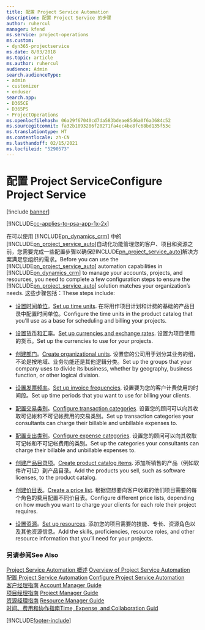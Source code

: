 ```yaml
---
title: 配置 Project Service Automation
description: 配置 Project Service 的步骤
author: ruhercul
manager: kfend
ms.service: project-operations
ms.custom:
- dyn365-projectservice
ms.date: 8/03/2018
ms.topic: article
ms.author: ruhercul
audience: Admin
search.audienceType:
- admin
- customizer
- enduser
search.app:
- D365CE
- D365PS
- ProjectOperations
ms.openlocfilehash: 06a29f67040cd7da583bdeae85d6a0f6a3684c52
ms.sourcegitcommit: fa32b1893286f20271fa4ec4be8fc68bd135f53c
ms.translationtype: HT
ms.contentlocale: zh-CN
ms.lasthandoff: 02/15/2021
ms.locfileid: "5290573"
---
```

# <a name="configure-project-service"></a><span data-ttu-id="476cc-103">配置 Project Service</span><span class="sxs-lookup"><span data-stu-id="476cc-103">Configure Project Service</span></span>

[!include [banner](../includes/psa-now-project-operations.md)]

[!INCLUDE[cc-applies-to-psa-app-1x-2x](../includes/cc-applies-to-psa-app-1x-2x.md)]

<span data-ttu-id="476cc-104">在可以使用 [!INCLUDE[pn_dynamics_crm](../includes/pn-dynamics-crm.md)] 中的[!INCLUDE[pn_project_service_auto](../includes/pn-project-service-auto.md)]自动化功能管理您的客户、项目和资源之前，您需要完成一些配置步骤以确保[!INCLUDE[pn_project_service_auto](../includes/pn-project-service-auto.md)]解决方案满足您组织的需求。</span><span class="sxs-lookup"><span data-stu-id="476cc-104">Before you can use the [!INCLUDE[pn_project_service_auto](../includes/pn-project-service-auto.md)] automation capabilities in [!INCLUDE[pn_dynamics_crm](../includes/pn-dynamics-crm.md)] to manage your accounts, projects, and resources, you need to complete a few configuration steps to ensure the [!INCLUDE[pn_project_service_auto](../includes/pn-project-service-auto.md)] solution matches your organization’s needs.</span></span> <span data-ttu-id="476cc-105">这些步骤包括：</span><span class="sxs-lookup"><span data-stu-id="476cc-105">These steps include:</span></span>  
  
-   <span data-ttu-id="476cc-106">[设置时间单位](../psa/set-up-time-units.md)。</span><span class="sxs-lookup"><span data-stu-id="476cc-106">[Set up time units](../psa/set-up-time-units.md).</span></span> <span data-ttu-id="476cc-107">在将用作项目计划和计费的基础的产品目录中配置时间单位。</span><span class="sxs-lookup"><span data-stu-id="476cc-107">Configure the time units in the product catalog that you’ll use as a base for scheduling and billing your projects.</span></span>  
  
-   <span data-ttu-id="476cc-108">[设置货币和汇率](../psa/set-up-currencies-exchange-rates.md)。</span><span class="sxs-lookup"><span data-stu-id="476cc-108">[Set up currencies and exchange rates](../psa/set-up-currencies-exchange-rates.md).</span></span> <span data-ttu-id="476cc-109">设置为项目使用的货币。</span><span class="sxs-lookup"><span data-stu-id="476cc-109">Set up the currencies to use for your projects.</span></span>  
  
-   <span data-ttu-id="476cc-110">[创建部门](../psa/create-organizational-units.md)。</span><span class="sxs-lookup"><span data-stu-id="476cc-110">[Create organizational units](../psa/create-organizational-units.md).</span></span> <span data-ttu-id="476cc-111">设置您的公司用于划分其业务的组，不论是按地域、业务功能还是其他逻辑分类。</span><span class="sxs-lookup"><span data-stu-id="476cc-111">Set up the groups that your company uses to divide its business, whether by geography, business function, or other logical division.</span></span>  
  
-   <span data-ttu-id="476cc-112">[设置发票频率](../psa/set-up-invoice-frequencies.md)。</span><span class="sxs-lookup"><span data-stu-id="476cc-112">[Set up invoice frequencies](../psa/set-up-invoice-frequencies.md).</span></span> <span data-ttu-id="476cc-113">设置要为您的客户计费使用的时间段。</span><span class="sxs-lookup"><span data-stu-id="476cc-113">Set up time periods that you want to use for billing your clients.</span></span>  
  
-   <span data-ttu-id="476cc-114">[配置交易类别](../psa/configure-transaction-categories.md)。</span><span class="sxs-lookup"><span data-stu-id="476cc-114">[Configure transaction categories](../psa/configure-transaction-categories.md).</span></span> <span data-ttu-id="476cc-115">设置您的顾问可以向其收取可记帐和不可记帐费用的交易类别。</span><span class="sxs-lookup"><span data-stu-id="476cc-115">Set up transaction categories your consultants can charge their billable and unbillable expenses to.</span></span>  
  
-   <span data-ttu-id="476cc-116">[配置支出类别](../psa/configure-expense-categories.md)。</span><span class="sxs-lookup"><span data-stu-id="476cc-116">[Configure expense categories](../psa/configure-expense-categories.md).</span></span> <span data-ttu-id="476cc-117">设置您的顾问可以向其收取可记帐和不可记帐费用的类别。</span><span class="sxs-lookup"><span data-stu-id="476cc-117">Set up the categories your consultants can charge their billable and unbillable expenses to.</span></span>  
  
-   <span data-ttu-id="476cc-118">[创建产品目录项](../psa/create-product-catalog-items.md)。</span><span class="sxs-lookup"><span data-stu-id="476cc-118">[Create product catalog items](../psa/create-product-catalog-items.md).</span></span> <span data-ttu-id="476cc-119">添加所销售的产品（例如软件许可证）到产品目录。</span><span class="sxs-lookup"><span data-stu-id="476cc-119">Add the products you sell, such as software licenses, to the product catalog.</span></span>  
  
-   <span data-ttu-id="476cc-120">[创建价目表](../psa/create-price-list.md)。</span><span class="sxs-lookup"><span data-stu-id="476cc-120">[Create a price list](../psa/create-price-list.md).</span></span> <span data-ttu-id="476cc-121">根据您想要向客户收取的他们项目需要的每个角色的费用配置不同价目表。</span><span class="sxs-lookup"><span data-stu-id="476cc-121">Configure different price lists, depending on how much you want to charge your clients for each role their project requires.</span></span>  
  
-   <span data-ttu-id="476cc-122">[设置资源](../psa/set-up-resources.md)。</span><span class="sxs-lookup"><span data-stu-id="476cc-122">[Set up resources](../psa/set-up-resources.md).</span></span> <span data-ttu-id="476cc-123">添加您的项目需要的技能、专长、资源角色以及其他资源信息。</span><span class="sxs-lookup"><span data-stu-id="476cc-123">Add the skills, proficiencies, resource roles, and other resource information that you’ll need for your projects.</span></span>  
  
### <a name="see-also"></a><span data-ttu-id="476cc-124">另请参阅</span><span class="sxs-lookup"><span data-stu-id="476cc-124">See Also</span></span>  
 <span data-ttu-id="476cc-125">[Project Service Automation 概述](../psa/overview.md) </span><span class="sxs-lookup"><span data-stu-id="476cc-125">[Overview of Project Service Automation](../psa/overview.md) </span></span>  
 <span data-ttu-id="476cc-126">[配置 Project Service Automation](../psa/configure.md) </span><span class="sxs-lookup"><span data-stu-id="476cc-126">[Configure Project Service Automation](../psa/configure.md) </span></span>  
 <span data-ttu-id="476cc-127">[客户经理指南](../psa/account-manager-guide.md) </span><span class="sxs-lookup"><span data-stu-id="476cc-127">[Account Manager Guide](../psa/account-manager-guide.md) </span></span>  
 <span data-ttu-id="476cc-128">[项目经理指南](../psa/project-manager-guide.md) </span><span class="sxs-lookup"><span data-stu-id="476cc-128">[Project Manager Guide](../psa/project-manager-guide.md) </span></span>  
 <span data-ttu-id="476cc-129">[资源经理指南](../psa/resource-manager-guide.md) </span><span class="sxs-lookup"><span data-stu-id="476cc-129">[Resource Manager Guide](../psa/resource-manager-guide.md) </span></span>  
 [<span data-ttu-id="476cc-130">时间、费用和协作指南</span><span class="sxs-lookup"><span data-stu-id="476cc-130">Time, Expense, and Collaboration Guid</span></span>](../psa/time-expense-collaboration-guide.md)


[!INCLUDE[footer-include](../includes/footer-banner.md)]